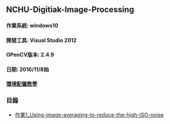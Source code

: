 ## NCHU-Digitiak-Image-Processing
#### 作業系統: windows10
#### 開發工具: Visual Studio 2012
#### OPenCV版本: 2.4.9
#### 日期: 2016/11/8始
#### [環境配置教學](http://blog.csdn.net/poem_qianmo/article/details/19809337)
### 目錄
*   [作業1_Using-image-averaging-to-reduce-the-high-ISO-noise](https://github.com/baconYao/NCHU-Digital-Image/tree/master/hw1_EliminateNoiseUseAvg/hw1)
